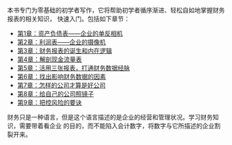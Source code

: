 本书专门为零基础的初学者写作，它将帮助初学者循序渐进、轻松自如地掌握财务报表的相关知识，
快速入门。包括如下章节：

- [第1章：资产负债表——企业的单反相机]()
- [第2章：利润表——企业的摄像机]()
- [第3章：财务报表的诞生和内在逻辑]()
- [第4章：解剖现金流量表]()
- [第5章：活用三张报表，打通财务数据经脉]()
- [第6章：找出影响财务数据的因素]()
- [第7章：怎样的公司才算是好公司]()
- [第8章：给自己的公司照镜子]()
- [第9章：把控风险的要诀]()

财务只是一种语言，但是这个语言描述的是企业的经营和管理状况。学习财务知识，需要带着看企业
的目的，而不能陷入会计数字，将数字与它所描述的企业割裂开来。
